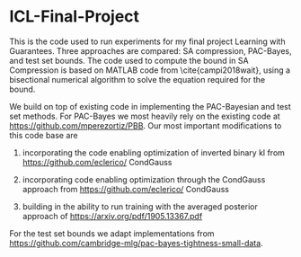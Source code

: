 # ICL-Final-Project
This is the code used to run experiments for my final project Learning with Guarantees. Three approaches are compared: SA compression, PAC-Bayes, and test set bounds.
The code used to compute the bound in SA Compression is based on MATLAB code from \cite{campi2018wait}, using a bisectional numerical algorithm to solve the equation required for the bound.

We build on top of existing code in implementing the PAC-Bayesian and test set methods. For PAC-Bayes we most heavily rely on the existing code at https://github.com/mperezortiz/PBB. Our most important modifications to this code base are 

1) incorporating the code enabling optimization of inverted binary kl from https://github.com/eclerico/ CondGauss

2) incorporating code enabling optimization through the CondGauss approach from https://github.com/eclerico/ CondGauss

3) building in the ability to run training with the averaged posterior approach of https://arxiv.org/pdf/1905.13367.pdf

For the test set bounds we adapt implementations from https://github.com/cambridge-mlg/pac-bayes-tightness-small-data.

